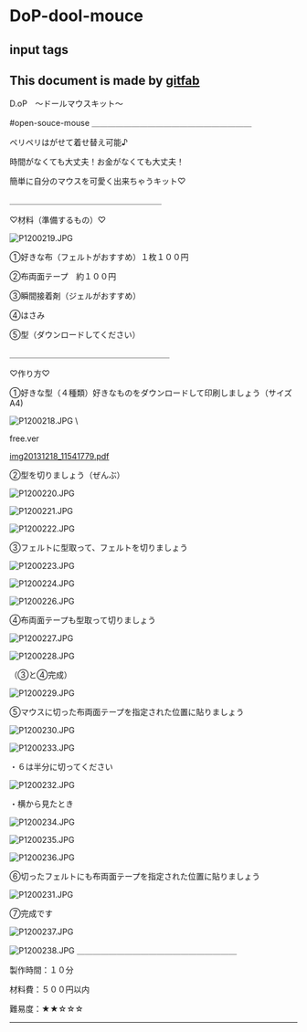 # DoP-dool-mouce
## input tags
This document is made by [gitfab](http://gitfab.org)
---
D.oP　〜ドールマウスキット〜

#open-souce-mouse
＿＿＿＿＿＿＿＿＿＿＿＿＿＿＿＿＿＿＿＿

ペリペリはがせて着せ替え可能♪

時間がなくても大丈夫！お金がなくても大丈夫！

簡単に自分のマウスを可愛く出来ちゃうキット♡


＿＿＿＿＿＿＿＿＿＿＿＿＿＿＿＿＿＿＿

♡材料（準備するもの）♡



![P1200219.JPG](https://raw.github.com/sumiumi718/input-your-repository-name/master/gitfab/resources/P1200219.JPG)

①好きな布（フェルトがおすすめ）１枚１００円

②布両面テープ　約１００円

③瞬間接着剤（ジェルがおすすめ）

④はさみ

⑤型（ダウンロードしてください）

＿＿＿＿＿＿＿＿＿＿＿＿＿＿＿＿＿＿＿＿

♡作り方♡



①好きな型（４種類）好きなものをダウンロードして印刷しましょう（サイズA4)

![P1200218.JPG](https://raw.github.com/sumiumi718/input-your-repository-name/master/gitfab/resources/P1200218.JPG)
\



free.ver

[img20131218_11541779.pdf](https://raw.github.com/sumiumi718/input-your-repository-name/master/gitfab/resources/img20131218_11541779.pdf)

②型を切りましょう（ぜんぶ）


![P1200220.JPG](https://raw.github.com/sumiumi718/input-your-repository-name/master/gitfab/resources/P1200220.JPG)


![P1200221.JPG](https://raw.github.com/sumiumi718/input-your-repository-name/master/gitfab/resources/P1200221.JPG)

![P1200222.JPG](https://raw.github.com/sumiumi718/input-your-repository-name/master/gitfab/resources/P1200222.JPG)

③フェルトに型取って、フェルトを切りましょう








![P1200223.JPG](https://raw.github.com/sumiumi718/input-your-repository-name/master/gitfab/resources/P1200223.JPG)

![P1200224.JPG](https://raw.github.com/sumiumi718/input-your-repository-name/master/gitfab/resources/P1200224.JPG)

![P1200226.JPG](https://raw.github.com/sumiumi718/input-your-repository-name/master/gitfab/resources/P1200226.JPG)


④布両面テープも型取って切りましょう

![P1200227.JPG](https://raw.github.com/sumiumi718/input-your-repository-name/master/gitfab/resources/P1200227.JPG)


![P1200228.JPG](https://raw.github.com/sumiumi718/input-your-repository-name/master/gitfab/resources/P1200228.JPG)


（③と④完成）


![P1200229.JPG](https://raw.github.com/sumiumi718/input-your-repository-name/master/gitfab/resources/P1200229.JPG)

⑤マウスに切った布両面テープを指定された位置に貼りましょう

![P1200230.JPG](https://raw.github.com/sumiumi718/input-your-repository-name/master/gitfab/resources/P1200230.JPG)


![P1200233.JPG](https://raw.github.com/sumiumi718/input-your-repository-name/master/gitfab/resources/P1200233.JPG)


・６は半分に切ってください




![P1200232.JPG](https://raw.github.com/sumiumi718/input-your-repository-name/master/gitfab/resources/P1200232.JPG)


・横から見たとき

![P1200234.JPG](https://raw.github.com/sumiumi718/input-your-repository-name/master/gitfab/resources/P1200234.JPG)

![P1200235.JPG](https://raw.github.com/sumiumi718/input-your-repository-name/master/gitfab/resources/P1200235.JPG)

![P1200236.JPG](https://raw.github.com/sumiumi718/input-your-repository-name/master/gitfab/resources/P1200236.JPG)



⑥切ったフェルトにも布両面テープを指定された位置に貼りましょう





![P1200231.JPG](https://raw.github.com/sumiumi718/input-your-repository-name/master/gitfab/resources/P1200231.JPG)

⑦完成です

![P1200237.JPG](https://raw.github.com/sumiumi718/input-your-repository-name/master/gitfab/resources/P1200237.JPG)

![P1200238.JPG](https://raw.github.com/sumiumi718/input-your-repository-name/master/gitfab/resources/P1200238.JPG)
＿＿＿＿＿＿＿＿＿＿＿＿＿＿＿＿＿＿＿＿

製作時間：１０分

材料費：５００円以内

難易度：★★☆☆☆















---
